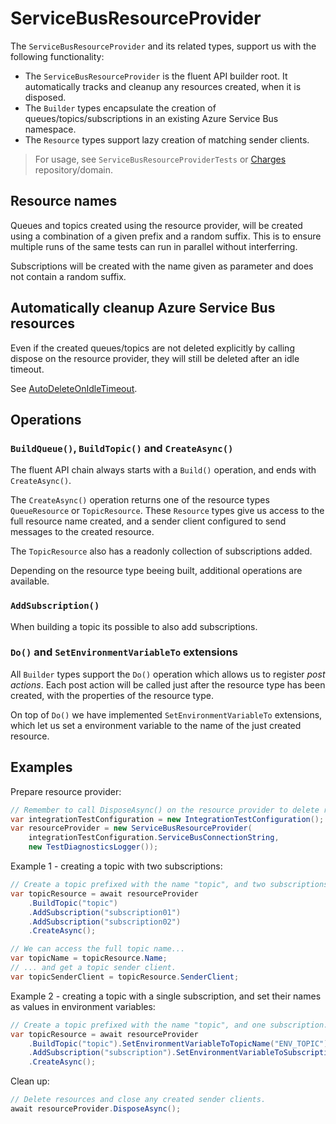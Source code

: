 # ServiceBusResourceProvider

The `ServiceBusResourceProvider` and its related types, support us with the following functionality:

- The `ServiceBusResourceProvider` is the fluent API builder root. It automatically tracks and cleanup any resources created, when it is disposed.
- The `Builder` types encapsulate the creation of queues/topics/subscriptions in an existing Azure Service Bus namespace.
- The `Resource` types support lazy creation of matching sender clients.

> For usage, see `ServiceBusResourceProviderTests` or [Charges](https://github.com/Energinet-DataHub/geh-charges) repository/domain.

## Resource names

Queues and topics created using the resource provider, will be created using a combination of a given prefix and a random suffix. This is to ensure multiple runs of the same tests can run in parallel without interferring.

Subscriptions will be created with the name given as parameter and does not contain a random suffix.

## Automatically cleanup Azure Service Bus resources

Even if the created queues/topics are not deleted explicitly by calling dispose on the resource provider, they will still be deleted after an idle timeout.

See [AutoDeleteOnIdleTimeout](../source/FunctionApp.TestCommon/ServiceBus/ResourceProvider/ServiceBusResourceProvider.cs).

## Operations

### `BuildQueue()`, `BuildTopic()` and `CreateAsync()`

The fluent API chain always starts with a `Build()` operation, and ends with `CreateAsync()`.

The `CreateAsync()` operation returns one of the resource types `QueueResource` or `TopicResource`. These `Resource` types give us access to the full resource name created, and a sender client configured to send messages to the created resource.

The `TopicResource` also has a readonly collection of subscriptions added.

Depending on the resource type beeing built, additional operations are available.

### `AddSubscription()`

When building a topic its possible to also add subscriptions.

### `Do()` and `SetEnvironmentVariableTo` extensions

All `Builder` types support the `Do()` operation which allows us to register *post actions*. Each post action will be called just after the resource type has been created, with the properties of the resource type.

On top of `Do()` we have implemented `SetEnvironmentVariableTo` extensions, which let us set a environment variable to the name of the just created resource.

## Examples

Prepare resource provider:

```csharp
// Remember to call DisposeAsync() on the resource provider to delete resources and close sender client connections.
var integrationTestConfiguration = new IntegrationTestConfiguration();
var resourceProvider = new ServiceBusResourceProvider(
    integrationTestConfiguration.ServiceBusConnectionString,
    new TestDiagnosticsLogger());
```

Example 1 - creating a topic with two subscriptions:

```csharp
// Create a topic prefixed with the name "topic", and two subscriptions.
var topicResource = await resourceProvider
    .BuildTopic("topic")
    .AddSubscription("subscription01")
    .AddSubscription("subscription02")
    .CreateAsync();

// We can access the full topic name...
var topicName = topicResource.Name;
// ... and get a topic sender client.
var topicSenderClient = topicResource.SenderClient;
```

Example 2 - creating a topic with a single subscription, and set their names as values in environment variables:

```csharp
// Create a topic prefixed with the name "topic", and one subscription.
var topicResource = await resourceProvider
    .BuildTopic("topic").SetEnvironmentVariableToTopicName("ENV_TOPIC")
    .AddSubscription("subscription").SetEnvironmentVariableToSubscriptionName("ENV_TOPIC_SUBSCRIPTION")
    .CreateAsync();
```

Clean up:

```csharp
// Delete resources and close any created sender clients.
await resourceProvider.DisposeAsync();
```
